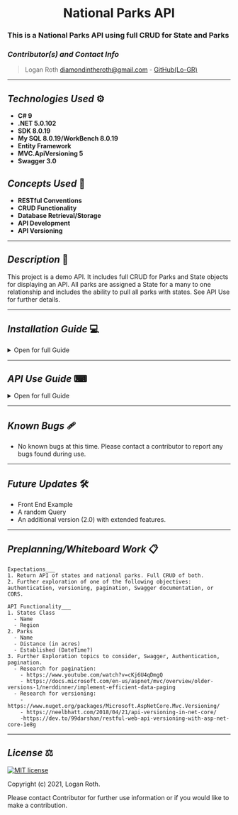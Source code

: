 # <div align="center"> **National Parks API** </div>
### This is a National Parks API using full CRUD for State and Parks

 ### _Contributor(s) and Contact Info_
> Logan Roth diamondintheroth@gmail.com - [GitHub(Lo-GR)](https://github.com/Lo-GR)

---

## _Technologies Used_ ⚙

* **C# 9**
* **.NET 5.0.102**
* **SDK 8.0.19**
* **My SQL 8.0.19/WorkBench 8.0.19**
* **Entity Framework**
* **MVC.ApiVersioning 5**
* **Swagger 3.0**


## _Concepts Used_ 🧠

* **RESTful Conventions**
* **CRUD Functionality**
* **Database Retrieval/Storage**
* **API Development**
* **API Versioning**

---

## _Description_ 📃
This project is a demo API. It includes full CRUD for Parks and State objects for displaying an API. All parks are assigned a State for a many to one relationship and includes the ability to pull all parks with states. See API Use for further details.

---

## _Installation Guide_ 💻 

<details>
<summary>Open for full Guide</summary>

### _Cloning and Initial Setup_

> Repository: https://github.com/Lo-GR/NationalParksAPI.Solution.git
1. In your terminal of choice or [GitHub's Desktop Application](https://desktop.github.com/), clone the above repository from Github. For further explanation on how to clone this repository, please visit [GitHub's Documentation](https://docs.github.com/en/github/using-git/which-remote-url-should-i-use).
2. Ensure you are running .NET Core SDK by using the command dotnet --version in your terminal. If a version number is not presented, please visit [this download page for .NET 5 and install the applicable software for your OS](https://dotnet.microsoft.com/download/dotnet/5.0). 
3. Once you verify you are running a .NET 5, navigate in your terminal to NationalParksAPI directory within the NationalParksAPI.Solution directory you just cloned. Once there, run "dotnet build" in your terminal to build application within directory. 
4. You will require a text or code editor to complete the following steps. [VS Code is recommended](https://code.visualstudio.com/)
5. (optional)If changes to packages are required, add respective packages to csproj then run "dotnet restore." Also good for troubleshooting.


### _Installation: Database Recreation_

1. Ensure you are running MySQL Server 8 and MySQL WorkBench 8. If you are running windows, use the [Windows Installer ](https://dev.mysql.com/downloads/installer/) for MySQL and follow the instructions provided by the installer. For Macs, visit [MySQL Community Downloads](https://dev.mysql.com/downloads/mysql/) and select macOS from the Operation Systems. This will be a manual installation. If you need additional assistance on this, please visit Epicodus's [Learn How to Program Article](https://www.learnhowtoprogram.com/c-and-net/getting-started-with-c/installing-and-configuring-mysql).
2. Once you verify you have SQL installed, create a file called "appsettings.json" in the project directory NationalParksAPI. Paste the following into this file. Replace bracketed PORT OF CHOICE and PASSWORD OF CHOICE with ports and password set up during MySQL installation.
```
{
  "Logging": {
    "LogLevel": {
      "Default": "Warning",
      "System": "Information",
      "Microsoft": "Information"
    }
  },
  "AllowedHosts": "*",
  "ConnectionStrings": {
    "DefaultConnection": "Server=localhost;Port={PORT OF CHOICE};database=nationalparksapi;uid=root;pwd={PASSWORD OF CHOICE};"
  }
}
```
3. In the production directory "NationalParksAPI", run "dotnet ef database update" in your terminal.

</details>

---

## _API Use Guide_ ⌨

<details>
<summary>Open for full Guide</summary>

### _API: Getting Started_

Note: This API will launch swagger upon launching the server. Swagger will provide a GUI for endpoints on this api. You can also use [Postman](https://www.postman.com/) to practice endpoints on this API.

1. Back in your terminal in the NationalParksAPI production directory, type "dotnet run." The terminal will present local host routes for your dedicated API link. An example would be "http://localhost:5000." It will also launch Swagger in your default browser.
2. Keep the terminal running as it is being used to control the local server. When finished, exit the terminal or use the command "CTRL C"(Windows) or "CMD C"(Mac) to shut down the local server.
3. The following is the baseline of the link.
```
https://localhost:5001/api/{version #}/{parks OR states}
```
Note: This API includes versioning. In order to access endpoints, a specific version number must be entered in the URL.

### **API End Points: Parks**

Example Return Value
```
[
  {
    "parkId": 0,
    "name": "string",
    "distance": 0,
    "established": "string",
    "imageURL": "string",
    "stateId": 0
  }
]
```
NOTE: Distance is intended to be measured in acres.

### _Get All Parks EndPoint_ 🔵
```
https://localhost:5001/api/1/Parks
```
This link will pull a full list of all parks available in database. The first 3 IDs are seeded. This route is queryable. Please see the below table for query options.

| Parameter | Type | Description | Example |
| :------------- | :------------- | :------------ | :-------------: |
| name | string | Search for park names containing the argument | ?name=rocky | 

### _Get Park by ID EndPoint_ 🔵
```
https://localhost:5001/api/1/Parks/{id}
```
Returns a specific Park by ID number. 

### _Post(Create) Park by EndPoint_ 🟢
```
https://localhost:5001/api/1/Parks/create/{ID of State Park is in}
```
This API will post a new park based on the requirement values below. I opted to push the State ID through the URL in order to avoid conflicts with foreign keys not being included. See below for example of values that can be entered.
```
{
  "name": "string",
  "distance": 0,
  "established": "test",
  "imageURL": null,{OPTIONAL}
}
```

### _Put(Edit) Park by EndPoint_ 🟠
```
https://localhost:5001/api/1/Parks/{Park ID you'd like to edit}
```
Edit a park entry. All values are recommended to be included in the update. Returns no Response from server. See below for example:

```
{
  "parkId": 8,
  "name": "string",
  "distance": 0,
  "established": "string",
  "imageURL": "string",
  "stateId": 1
}
```

### _Delete Park by EndPoint_ 🔴
```
https://localhost:5001/api/1/Parks/{ID of park to delete}
```
Delete a park by ID entered. Returns no response.

### **API End Points: States**
Example Return Value
```
[
  {
    "stateId": 0,
    "name": "string",
    "region": "string",
    "parks": [
      {
        "parkId": 0,
        "name": "string",
        "distance": 0,
        "established": "string",
        "imageURL": "string",
        "stateId": 0
      }
    ]
  }
]
```
### _Get all States by EndPoint_ 🔵
```
https://localhost:5001/api/1/States
```
This link will pull a full list of all states and their corresponding parks available in database. The first 3 IDs are seeded. This route is queryable. Please see the below table for query options.

| Parameter | Type | Description | Example |
| :------------- | :------------- | :------------ | :-------------: |
| name | string | Search for state names containing the argument | ?name=colorado | 
| region | string | Search for state regions containing the argument | ?region=mountain | 

### _Get State by ID EndPoint_ 🔵
```
https://localhost:5001/api/1/States/{id}
```
Returns a specific State by ID number. 

### _Post(Create) State by EndPoint_ 🟢
```
https://localhost:5001/api/1/States/
```
This API will post a new state based on the requirement values below. See below for example of values that can be entered.
```
{
  "name": "string",
  "region": "string"
}
```

### _Put(Edit) States by EndPoint_ 🟠
```
https://localhost:5001/api/1/States/{State ID you'd like to edit}
```
Edit a State entry. All values are recommended to be included in the update except parks. Returns no Response from server. See below for example:

```
{
  "stateId": 0,
  "name": "string",
  "region": "string",
}
```

### _Delete State by EndPoint_ 🔴
```
https://localhost:5001/api/1/States/{ID of state to delete}
```
Delete a state by ID entered. Returns no response.

</details>

---

## _Known Bugs_ 🩹
* No known bugs at this time. Please contact a contributor to report any bugs found during use.

---

## _Future Updates_ 🛠
* Front End Example
* A random Query
* An additional version (2.0) with extended features.

---

## _Preplanning/Whiteboard Work_ 📋
```
Expectations___
1. Return API of states and national parks. Full CRUD of both. 
2. Further exploration of one of the following objectives: authentication, versioning, pagination, Swagger documentation, or CORS.

API Functionality___
1. States Class
  - Name
  - Region
2. Parks
  - Name
  - Distance (in acres)
  - Established (DateTime?)
3. Further Exploration topics to consider, Swagger, Authentication, pagination.
  - Research for pagination: 
    - https://www.youtube.com/watch?v=cKj6U4qDmgQ
    - https://docs.microsoft.com/en-us/aspnet/mvc/overview/older-versions-1/nerddinner/implement-efficient-data-paging
  - Research for versioning:
    -https://www.nuget.org/packages/Microsoft.AspNetCore.Mvc.Versioning/
    - https://neelbhatt.com/2018/04/21/api-versioning-in-net-core/
    -https://dev.to/99darshan/restful-web-api-versioning-with-asp-net-core-1e8g

```
---

## _License_ ⚖️

[![MIT license](https://img.shields.io/badge/License-MIT-blue.svg)](https://opensource.org/licenses/MIT)

Copyright (c) 2021, Logan Roth.

Please contact Contributor for further use information or if you would like to make a contribution.
